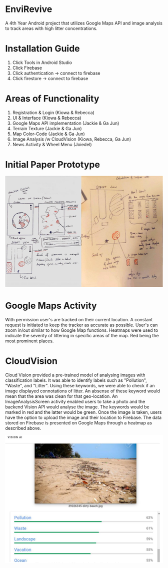 # EnviRevive

A 4th Year Android project that utilizes Google Maps API and image analysis to track areas with high litter concentrations.

# Installation Guide

1) Click Tools in Android Studio
2) Click Firebase
3) Click authentication -> connect to firebase
4) Click firestore -> connect to firebase 

# Areas of Functionality
1. Registration & Login (Kiowa & Rebecca) 
2. UI & Interface (Kiowa & Rebecca)
3. Google Maps API implementation (Jackie & Ga Jun)
4. Terrain Texture (Jackie & Ga Jun)
5. Map Color-Code (Jackie & Ga Jun)
6. Image Analysis /w CloudVision (Kiowa, Rebecca, Ga Jun)
7. News Activity & Wheel Menu (Joiedel)

# Initial Paper Prototype

![Paper_prototype](https://github.com/k3vonk/EnviRevive/blob/master/images/paper_prototype.png)

# Google Maps Activity
With permission user's are tracked on their current location. A constant request is initiated to keep the tracker as accurate as possible. User's can zoom in/out similar to how Google Map functions.
Heatmaps were used to indicate the severity of littering in specific areas of the map. Red being the most prominent places.

# CloudVision
Cloud Vision provided a pre-trained model of analysing images with classification labels. It was able to identify labels such as "Pollution", "Waste", and "Litter". Using these keywords, we were able to check if an image displayed connotations of litter. An absense of these keyword would mean that the area was clean for that geo-location. An ImageAnalysisScreen activity enabled users to take a photo and the backend Vision API would analyse the image. The keywords would be marked in red and the latter would be green. Once the image is taken, users have the option to upload the image and their location to Firebase. The data stored on Firebase is presented on Google Maps through a heatmap as described above.

![CloudVision](https://github.com/k3vonk/EnviRevive/blob/master/images/CloudVision.png)
